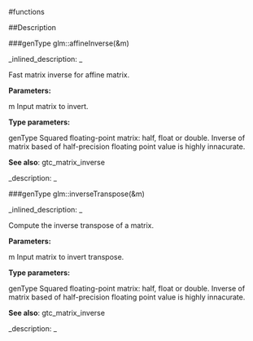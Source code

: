 #functions


<!--
_visible: True_
_advanced: False_
-->

##Description





<!----------------------------------------------------------------------------->

###genType glm::affineInverse(&m)

<!--
_syntax: glm::affineInverse(&m)_
_name: glm::affineInverse_
_returns: genType_
_returns_description: _
_parameters: const genType &m_
_version_started: 0.10.0_
_version_deprecated: _
_summary: _
_constant: False_
_static: False_
_visible: True_
_advanced: False_
-->

_inlined_description: _

Fast matrix inverse for affine matrix.


**Parameters:**

m Input matrix to invert.

**Type parameters:**

genType Squared floating-point matrix: half, float or double. Inverse of matrix based of half-precision floating point value is highly innacurate.

**See also**: gtc_matrix_inverse





_description: _







<!----------------------------------------------------------------------------->

###genType glm::inverseTranspose(&m)

<!--
_syntax: glm::inverseTranspose(&m)_
_name: glm::inverseTranspose_
_returns: genType_
_returns_description: _
_parameters: const genType &m_
_version_started: 0.10.0_
_version_deprecated: _
_summary: _
_constant: False_
_static: False_
_visible: True_
_advanced: False_
-->

_inlined_description: _

Compute the inverse transpose of a matrix.


**Parameters:**

m Input matrix to invert transpose.

**Type parameters:**

genType Squared floating-point matrix: half, float or double. Inverse of matrix based of half-precision floating point value is highly innacurate.

**See also**: gtc_matrix_inverse





_description: _







<!----------------------------------------------------------------------------->


